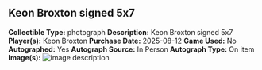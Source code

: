 ## Keon Broxton signed 5x7
**Collectible Type:** photograph
**Description:** Keon Broxton signed 5x7
**Player(s):** Keon Broxton
**Purchase Date:** 2025-08-12
**Game Used:** No
**Autographed:** Yes
**Autograph Source:** In Person
**Autograph Type:** On item
**Image(s):** 
![image description](/public/images/collectibles/keon-broxton-signed-5x7.jpg)